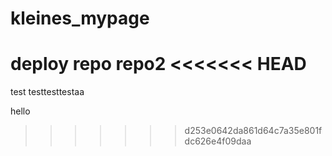 # kleines_mypage

deploy
repo
repo2
<<<<<<< HEAD
=======
test
testtesttestaa

hello
>>>>>>> d253e0642da861d64c7a35e801fdc626e4f09daa
